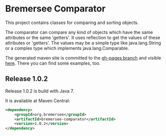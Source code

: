 # Bremersee Comparator
This project contains classes for comparing and sorting objects.

The comparator can compare any kind of objects which have the same attributes or the same 'getters'.
It uses reflection to get the values of these attributes or 'getters'. 
The values may be a simple type like java.lang.String or a complex type which implements java.lang.Comparable.

The generated maven site is committed to the [gh-pages branch](https://github.com/bremersee/comparator/tree/gh-pages) and visible [here](http://bremersee.github.io/comparator/). There you can find some examples, too.

## Release 1.0.2
Release 1.0.2 is build with Java 7.

It is available at Maven Central:
```xml
<dependency>
    <groupId>org.bremersee</groupId>
    <artifactId>bremersee-comparator</artifactId>
    <version>1.0.2</version>
</dependency>
```
